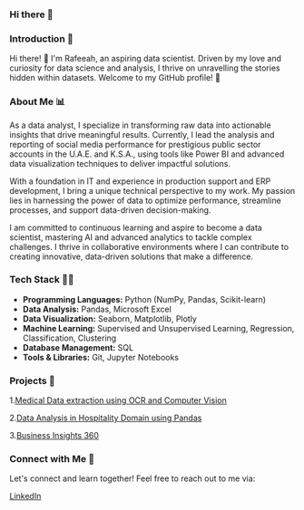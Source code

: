 ### Hi there 👋

### Introduction 🌟

Hi there! 👋 I'm Rafeeah, an aspiring data scientist. Driven by my love and curiosity for data science and analysis, I thrive on unravelling the stories hidden within datasets. Welcome to my GitHub profile! 🚀

### About Me 📊

As a data analyst, I specialize in transforming raw data into actionable insights that drive meaningful results. Currently, I lead the analysis and reporting of social media performance for prestigious public sector accounts in the U.A.E. and K.S.A., using tools like Power BI and advanced data visualization techniques to deliver impactful solutions.

With a foundation in IT and experience in production support and ERP development, I bring a unique technical perspective to my work. My passion lies in harnessing the power of data to optimize performance, streamline processes, and support data-driven decision-making.

I am committed to continuous learning and aspire to become a data scientist, mastering AI and advanced analytics to tackle complex challenges. I thrive in collaborative environments where I can contribute to creating innovative, data-driven solutions that make a difference.

### Tech Stack 👩‍💻 

- **Programming Languages:** Python (NumPy, Pandas, Scikit-learn)
- **Data Analysis:** Pandas, Microsoft Excel
- **Data Visualization:** Seaborn, Matplotlib, Plotly
- **Machine Learning:** Supervised and Unsupervised Learning, Regression, Classification, Clustering
- **Database Management:** SQL
- **Tools & Libraries:** Git, Jupyter Notebooks

### Projects 🚀

1.[Medical Data extraction using OCR and Computer Vision](https://github.com/rafeeah123/medical_data_project)

2.[Data Analysis in Hospitality Domain using Pandas](https://github.com/rafeeah123/AtliqHotels_DataAnalysis)

3.[Business Insights 360](https://github.com/rafeeah123/DataAnalysis/tree/main/Power%20BI/Business%20Insights%20360)


### Connect with Me 🔗

Let's connect and learn together! Feel free to reach out to me via:

[LinkedIn](https://www.linkedin.com/in/rafeeahramzan/)
